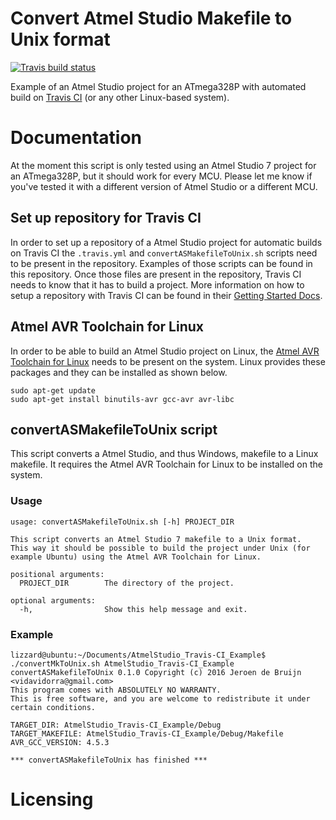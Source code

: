 # Convert Atmel Studio Makefile to Unix format
[![Travis build status][badge-travis]][travis-build]

Example of an Atmel Studio project for an ATmega328P with automated build on [Travis CI][travis-ci] (or any other Linux-based system).


# Documentation
At the moment this script is only tested using an Atmel Studio 7 project for an ATmega328P, but it should work for every MCU. Please let me know if you've tested it with a different version of Atmel Studio or a different MCU.

## Set up repository for Travis CI
In order to set up a repository of a Atmel Studio project for automatic builds on Travis CI the `.travis.yml` and `convertASMakefileToUnix.sh` scripts need to be present in the repository. Examples of those scripts can be found in this repository. Once those files are present in the repository, Travis CI needs to know that it has to build a project. More information on how to setup a repository with Travis CI can be found in their [Getting Started Docs][travis-getstarted].

## Atmel AVR Toolchain for Linux
In order to be able to build an Atmel Studio project on Linux, the [Atmel AVR Toolchain for Linux][atmel-toolchain] needs to be present on the system.
Linux provides these packages and they can be installed as shown below.
```shell
sudo apt-get update
sudo apt-get install binutils-avr gcc-avr avr-libc
```

## convertASMakefileToUnix script
This script converts a Atmel Studio, and thus Windows, makefile to a Linux makefile. It requires the Atmel AVR Toolchain for Linux to be installed on the system.

### Usage
```
usage: convertASMakefileToUnix.sh [-h] PROJECT_DIR

This script converts an Atmel Studio 7 makefile to a Unix format.
This way it should be possible to build the project under Unix (for example Ubuntu) using the Atmel AVR Toolchain for Linux.

positional arguments:
  PROJECT_DIR        The directory of the project.

optional arguments:
  -h,                Show this help message and exit.
```

### Example
```
lizzard@ubuntu:~/Documents/AtmelStudio_Travis-CI_Example$ ./convertMkToUnix.sh AtmelStudio_Travis-CI_Example
convertASMakefileToUnix 0.1.0 Copyright (c) 2016 Jeroen de Bruijn <vidavidorra@gmail.com>
This program comes with ABSOLUTELY NO WARRANTY.
This is free software, and you are welcome to redistribute it under certain conditions.

TARGET_DIR: AtmelStudio_Travis-CI_Example/Debug
TARGET_MAKEFILE: AtmelStudio_Travis-CI_Example/Debug/Makefile
AVR_GCC_VERSION: 4.5.3

*** convertASMakefileToUnix has finished ***
```

# Licensing

[badge-travis]:         https://travis-ci.com/incyi/AtmelStudio_Travis-CI_Example.svg?token=GXoctkqhAbkBLipxHpR1&branch=master
[travis-build]:         https://travis-ci.com/incyi/AtmelStudio_Travis-CI_Example
[travis-ci]:            https://travis-ci.com
[travis-getstarted]:    https://docs.travis-ci.com/user/getting-started
[travis-docs]:          https://docs.travis-ci.com
[atmel-toolchain]:      http://www.atmel.com/tools/atmelavrtoolchainforlinux.aspx

